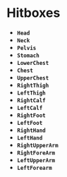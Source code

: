 # Hitboxes

* **`Head`**
* **`Neck`**
* **`Pelvis`**
* **`Stomach`**
* **`LowerChest`**
* **`Chest`**
* **`UpperChest`**
* **`RightThigh`**
* **`LeftThigh`**
* **`RightCalf`**
* **`LeftCalf`**
* **`RightFoot`**
* **`LeftFoot`**
* **`RightHand`**
* **`LeftHand`**
* **`RightUpperArm`**
* **`RightForeArm`**
* **`LeftUpperArm`**
* **`LeftForearm`**

